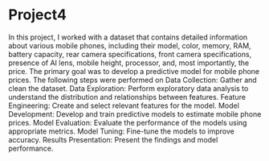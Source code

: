 # Project4
In this project, I worked with a dataset that contains detailed information about various mobile phones, including their model, color, memory, RAM, battery capacity, rear camera specifications, front camera specifications, presence of AI lens, mobile height, processor, and, most importantly, the price. The primary goal was to develop a predictive model for mobile phone prices.
The following steps were performed on 
Data Collection: Gather and clean the dataset.
Data Exploration: Perform exploratory data analysis to understand the distribution and relationships between features.
Feature Engineering: Create and select relevant features for the model.
Model Development: Develop and train predictive models to estimate mobile phone prices.
Model Evaluation: Evaluate the performance of the models using appropriate metrics.
Model Tuning: Fine-tune the models to improve accuracy.
Results Presentation: Present the findings and model performance.
